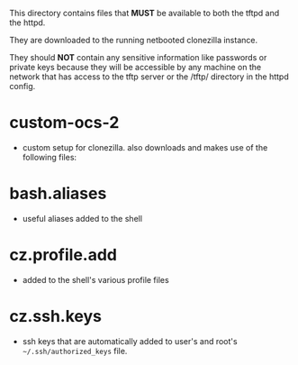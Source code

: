 This directory contains files that **MUST** be available to both the
tftpd and the httpd.

They are downloaded to the running netbooted clonezilla instance.

They should **NOT** contain any sensitive information like passwords
or private keys because they will be accessible by any machine on the
network that has access to the tftp server or the /tftp/ directory in
the httpd config.

# custom-ocs-2

 - custom setup for clonezilla. also downloads and makes use of the
following files:

# bash.aliases

 - useful aliases added to the shell

# cz.profile.add

 - added to the shell's various profile files

# cz.ssh.keys

 - ssh keys that are automatically added to user's and root's
`~/.ssh/authorized_keys` file.

